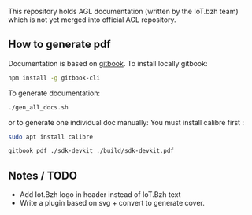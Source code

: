 This repository holds AGL documentation (written by the IoT.bzh team) which is
 not yet merged into official AGL repository.

## How to generate pdf

Documentation is based on [gitbook](https://www.gitbook.com/).
To install locally gitbook:

```bash
npm install -g gitbook-cli
```

To generate documentation:

```bash
./gen_all_docs.sh
```

or to generate one individual doc manually:
You must install calibre first :
```bash
sudo apt install calibre
```
```bash
gitbook pdf ./sdk-devkit ./build/sdk-devkit.pdf
```

## Notes / TODO

* Add Iot.Bzh logo in header instead of IoT.Bzh text
* Write a plugin based on svg + convert to generate cover.
